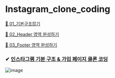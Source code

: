 # Instagram_clone_coding
[📁 01_기본구조잡기](https://github.com/oiosu/Instagram_clone_coding/blob/master/01_%EC%9D%B8%EC%8A%A4%ED%83%80%EA%B7%B8%EB%9E%A8%20%ED%94%BC%EB%93%9C%20%EB%A0%88%EC%9D%B4%EC%95%84%EC%9B%83/01_%EA%B8%B0%EB%B3%B8%20%EA%B5%AC%EC%A1%B0%20%EC%9E%A1%EA%B8%B0.md)

[📁 02_Header 영역 완성하기](https://github.com/oiosu/Instagram_clone_coding/blob/master/01_%EC%9D%B8%EC%8A%A4%ED%83%80%EA%B7%B8%EB%9E%A8%20%ED%94%BC%EB%93%9C%20%EB%A0%88%EC%9D%B4%EC%95%84%EC%9B%83/02_Header%20%EC%98%81%EC%97%AD%20%EC%99%84%EC%84%B1%ED%95%98%EA%B8%B0.md)

[📁 03_Footer 영역 완성하기](https://github.com/oiosu/Instagram_clone_coding/blob/master/01_%EC%9D%B8%EC%8A%A4%ED%83%80%EA%B7%B8%EB%9E%A8%20%ED%94%BC%EB%93%9C%20%EB%A0%88%EC%9D%B4%EC%95%84%EC%9B%83/03_Footer%20%EC%98%81%EC%97%AD%20%EC%99%84%EC%84%B1%ED%95%98%EA%B8%B0.md)

### ✔ [인스타그램 기본 구조 & 가입 페이지 클론 코딩](https://github.com/oiosu/Instagram_clone_coding/tree/master/01_%EC%9D%B8%EC%8A%A4%ED%83%80%EA%B7%B8%EB%9E%A8%20%ED%94%BC%EB%93%9C%20%EB%A0%88%EC%9D%B4%EC%95%84%EC%9B%83/%EC%9D%B8%EC%8A%A4%ED%83%80%EA%B7%B8%EB%9E%A8%20%ED%94%BC%EB%93%9C%20%EB%A0%88%EC%9D%B4%EC%95%84%EC%9B%83_%EC%BD%94%EB%93%9C)
![image](https://user-images.githubusercontent.com/99783474/221592900-5cf0ae1d-d39c-4ea2-bf52-cdedc08e0d00.png)

